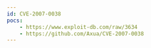 ```yaml
---
id: CVE-2007-0038
pocs: 
    - https://www.exploit-db.com/raw/3634
    - https://github.com/Axua/CVE-2007-0038
---
```

